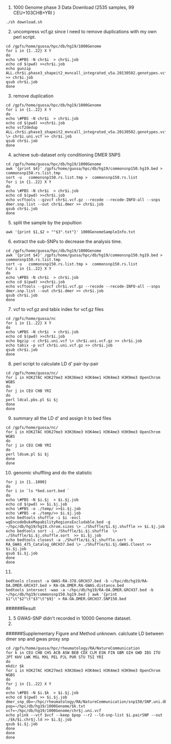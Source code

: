 

1. 1000 Genome phase 3 Data Download (2535 samples, 99 CEU+103CHB+YRI ) 
```
./sh download.sh
```
2. uncompress vcf.gz since I need to remove duplications with my own perl script.
```
cd /gpfs/home/guosa/hpc/db/hg19/1000Genome
for i in {1..22} X Y
do
echo \#PBS -N chr$i  > chr$i.job
echo cd $(pwd) >>chr$i.job
echo gunzip ALL.chr$i.phase3_shapeit2_mvncall_integrated_v5a.20130502.genotypes.vcf.gz >> chr$i.job
qsub chr$i.job
done
```
3. remove duplication
```
cd /gpfs/home/guosa/hpc/db/hg19/1000Genome
for i in {1..22} X Y
do
echo \#PBS -N chr$i  > chr$i.job
echo cd $(pwd) >>chr$i.job
echo vcf2dedup ALL.chr$i.phase3_shapeit2_mvncall_integrated_v5a.20130502.genotypes.vcf \> chr$i.uni.vcf >> chr$i.job
qsub chr$i.job
done
```
4. achieve sub-dataset only conditioning DMER SNPS
```
cd /gpfs/home/guosa/hpc/db/hg19/1000Genome
awk '{print $4}' /gpfs/home/guosa/hpc/db/hg19/commonsnp150.hg19.bed > commonsnp150.rs.list.tmp
sort -u   commonsnp150.rs.list.tmp >  commonsnp150.rs.list
for i in {1..22} X Y
do
echo \#PBS -N chr$i  > chr$i.job
echo cd $(pwd) >>chr$i.job
echo vcftools --gzvcf chr$i.vcf.gz --recode --recode-INFO-all --snps dmer.snp.list --out chr$i.dmer >> chr$i.job
qsub chr$i.job
done
```
5. split the sample by the popultion
```
awk '{print $1,$2 > ""$3".txt"}' 1000GenomeSampleInfo.txt
```
6. extract the sub-SNPs to decrease the analysis time.
```
cd /gpfs/home/guosa/hpc/db/hg19/1000Genome
awk '{print $4}' /gpfs/home/guosa/hpc/db/hg19/commonsnp150.hg19.bed > commonsnp150.rs.list.tmp
sort -u   commonsnp150.rs.list.tmp >  commonsnp150.rs.list
for i in {1..22} X Y
do
echo \#PBS -N chr$i  > chr$i.job
echo cd $(pwd) >>chr$i.job
echo vcftools --gzvcf chr$i.vcf.gz --recode --recode-INFO-all --snps dmer.snp.list --out chr$i.dmer >> chr$i.job
qsub chr$i.job
done

```
7. vcf to vcf.gz and tabix index for vcf.gz files
```
cd /gpfs/home/guosa/nc
for i in {1..22} X Y
do
echo \#PBS -N chr$i  > chr$i.job
echo cd $(pwd) >>chr$i.job
echo bgzip -c chr$i.uni.vcf \> chr$i.uni.vcf.gz >> chr$i.job
echo tabix -p vcf chr$i.uni.vcf.gz >> chr$i.job
qsub chr$i.job
done
```
8.  perl script to calculate LD d' pair-by-pair
```
cd /gpfs/home/guosa/nc/
for i in H3K27AC H3K27me3 H3K36me3 H3K4me1 H3K4me3 H3K9me3 OpenChrom WGBS
do
for j in CEU CHB YRI 
do
perl ldcal.pbs.pl $i $j
done
done

```
9. summary all the LD d' and assign it to bed files
```
cd /gpfs/home/guosa/nc/
for i in H3K27AC H3K27me3 H3K36me3 H3K4me1 H3K4me3 H3K9me3 OpenChrom WGBS
do 
for j in CEU CHB YRI 
do
perl ldsum.pl $i $j
done
done
```

10. genomic shuffling and do the statistic
```
for j in {1..1000}
do
for i in `ls *bed.sort.bed `
do
echo \#PBS -N $i.$j  > $i.$j.job
echo cd $(pwd) >> $i.$j.job
echo \#PBS -o ./temp/ >>$i.$j.job
echo \#PBS -e ./temp/>> $i.$j.job
echo bedtools shuffle -i $i -excl wgEncodeDukeMapabilityRegionsExcludable.bed -g ~/hpc/db/hg19/hg19.chrom.sizes \> ./Shuffle/$i.$j.shuffle >> $i.$j.job
echo bedtools sort -i ./Shuffle/$i.$j.shuffle  \> ./Shuffle/$i.$j.shuffle.sort  >> $i.$j.job 
echo bedtools closest -a ./Shuffle/$i.$j.shuffle.sort -b RA_GWAS_475_Catalog_GRCH37.bed \> ./Shuffle/$i.$j.GWAS.Cloest >> $i.$j.job
qsub $i.$j.job
done
done
```

11. 
```
bedtools closest -a GWAS-RA-378.GRCH37.bed -b ~/hpc/db/hg19/RA-OA.DMER.GRCH37.bed > RA-OA.DMER.RA-GWAS.distance.bed
bedtools intersect -wao -a ~/hpc/db/hg19/RA-OA.DMER.GRCH37.bed -b ~/hpc/db/hg19/commonsnp150.hg19.bed | awk '{print $1"\t"$2"\t"$3"\t"$9}' > RA-OA.DMER.GRCH37.SNP150.bed
```



######Result
1. 5 GWAS-SNP didn't recorded in 10000 Genome dataset. 
2. 


######Supplementary Figure and Method
unknown. calcluate LD between dmer snp and gwas proxy snp
```
cd /gpfs/home/guosa/hpc/rheumatology/RA/NatureCommunication
for k in CEU CHB CHS ACB ASW BEB CDX CLM ESN FIN GBR GIH GWD IBS ITU JPT KHV LWK MSL MXL PEL PJL PUR STU TSI YRI 
do
mkdir $k
for i in H3K27AC H3K27me3 H3K36me3 H3K4me1 H3K4me3 H3K9me3 OpenChrom WGBS
do 
for j in {1..22} X Y
do
echo \#PBS -N $i.$k  > $i.$j.job
echo cd $(pwd) >> $i.$j.job
dmer_snp_db=~/hpc/rheumatology/RA/NatureCommunication/snp150/SNP.uni.db
pop=~/hpc/db/hg19/1000Genome/$k.txt
vcf=~/hpc/db/hg19/1000Genome/chr$j.uni.vcf
echo plink --vcf $vcf --keep $pop --r2 --ld-snp-list $i.pairSNP --out ./$k/$i.chr$j.ld >> $i.$j.job
qsub $i.$j.job
done
done
done

```
